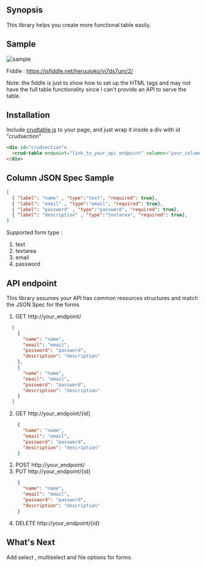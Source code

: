 ## Synopsis

This library helps you create more functional table easily.

## Sample

![sample](https://github.com/heruujoko/crudtable/blob/master/sample.gif)

Fiddle : https://jsfiddle.net/heruujoko/vj7ds7um/2/

Note: the fiddle is just to show how to set up the HTML tags and may not have the full table functionality since I can't provide an API to serve the table.

## Installation

Include [crudtable.js](https://github.com/heruujoko/crudtable/blob/master/dist/crudtable.js) to your page, and just wrap it inside a div with id "crudsection"

```html
<div id="crudsection">
  <crud-table endpoint="link_to_your_api_endpoint" columns="your_column_json_spec"></crud-table>
</div>  
```

## Column JSON Spec Sample

```json
[
  { "label": "name" , "type":"text", "required": true},
  { "label": "email" , "type":"email", "required": true},
  { "label": "password" , "type":"password", "required": true},
  { "label": "description" , "type":"textarea", "required": true},
]
```    

Supported form type :

1. text
2. textarea
3. email
4. password

## API endpoint

This library assumes your API has common resources structures and match the JSON Spec for the forms

1. GET http://your_endpoint/
```json
  [
    {
      "name": "name",
      "email": "email",
      "password": "password",
      "description": "description"
    },
    {
      "name": "name",
      "email": "email",
      "password": "password",
      "description": "description"
    }
  ]
```
2. GET http://your_endpoint/{id}
```json
    {
      "name": "name",
      "email": "email",
      "password": "password",
      "description": "description"
    }
```
2. POST http://your_endpoint/
3. PUT http://your_endpoint/{id}
```json
    {
      "name": "name",
      "email": "email",
      "password": "password",
      "description": "description"
    }
```
4. DELETE http://your_endpoint/{id}

## What's Next

Add select , multiselect and file options for forms.
